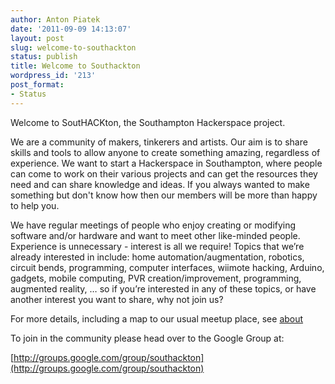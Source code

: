 ```yaml
---
author: Anton Piatek
date: '2011-09-09 14:13:07'
layout: post
slug: welcome-to-southackton
status: publish
title: Welcome to Southackton
wordpress_id: '213'
post_format:
- Status
---
```


Welcome to SoutHACKton, the Southampton Hackerspace project. 

We are a
community of makers, tinkerers and artists. Our aim is to share skills
and tools to allow anyone to create something amazing, regardless of
experience. We want to start a Hackerspace in Southampton, where people
can come to work on their various projects and can get the resources
they need and can share knowledge and ideas. If you always wanted to
make something but don't know how then our members will be more than
happy to help you. 

We have regular meetings of people who enjoy creating
or modifying software and/or hardware and want to meet other like-minded
people. Experience is unnecessary - interest is all we require! Topics
that we’re already interested in include: home automation/augmentation,
robotics, circuit bends, programming, computer interfaces, wiimote
hacking, Arduino, gadgets, mobile computing, PVR creation/improvement,
programming, augmented reality, … so if you’re interested in any of
these topics, or have another interest you want to share, why not join
us? 

For more details, including a map to our usual meetup place, see
[about](/about) 

To join in the community please head over to the Google
Group at:

[http://groups.google.com/group/southackton](http://groups.google.com/group/southackton)
